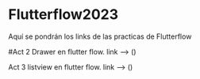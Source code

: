 # Flutterflow2023
Aquí se pondrán los links de las practicas de Flutterflow

#Act 2 Drawer en flutter flow.
link --> ()

Act 3 listview en flutter flow.
link --> ()
